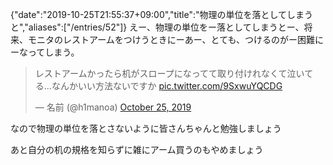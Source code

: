 {"date":"2019-10-25T21:55:37+09:00","title":"物理の単位を落としてしまうと","aliases":["/entries/52"]}
えー、物理の単位をー落としてしまうとー、将来、モニタのレストアームをつけうときにーあー、とても、つけるのがー困難にーなってしまう。


<blockquote class="twitter-tweet" data-partner="tweetdeck"><p lang="ja" dir="ltr">レストアームかったら机がスロープになってて取り付けれなくて泣いてる…なんかいい方法ないですか <a href="https://t.co/9SxwuYQCDG">pic.twitter.com/9SxwuYQCDG</a></p>&mdash; 名前 (@h1manoa) <a href="https://twitter.com/h1manoa/status/1187702359255703553?ref_src=twsrc%5Etfw">October 25, 2019</a></blockquote>
<script async src="https://platform.twitter.com/widgets.js" charset="utf-8"></script>

なので物理の単位を落とさないように皆さんちゃんと勉強しましょう

あと自分の机の規格を知らずに雑にアーム買うのもやめましょう

